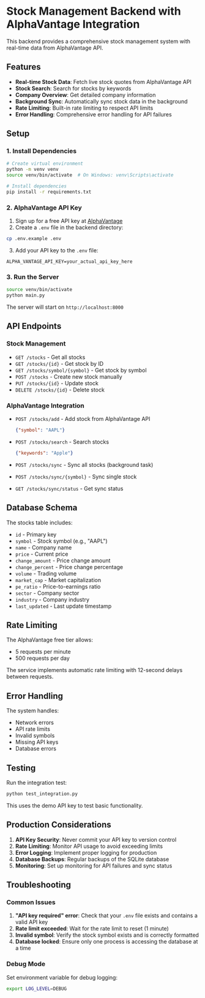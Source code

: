 # Stock Management Backend with AlphaVantage Integration

This backend provides a comprehensive stock management system with real-time data from AlphaVantage API.

## Features

- **Real-time Stock Data**: Fetch live stock quotes from AlphaVantage API
- **Stock Search**: Search for stocks by keywords
- **Company Overview**: Get detailed company information
- **Background Sync**: Automatically sync stock data in the background
- **Rate Limiting**: Built-in rate limiting to respect API limits
- **Error Handling**: Comprehensive error handling for API failures

## Setup

### 1. Install Dependencies

```bash
# Create virtual environment
python -m venv venv
source venv/bin/activate  # On Windows: venv\Scripts\activate

# Install dependencies
pip install -r requirements.txt
```

### 2. AlphaVantage API Key

1. Sign up for a free API key at [AlphaVantage](https://www.alphavantage.co/support/#api-key)
2. Create a `.env` file in the backend directory:

```bash
cp .env.example .env
```

3. Add your API key to the `.env` file:

```
ALPHA_VANTAGE_API_KEY=your_actual_api_key_here
```

### 3. Run the Server

```bash
source venv/bin/activate
python main.py
```

The server will start on `http://localhost:8000`

## API Endpoints

### Stock Management

- `GET /stocks` - Get all stocks
- `GET /stocks/{id}` - Get stock by ID
- `GET /stocks/symbol/{symbol}` - Get stock by symbol
- `POST /stocks` - Create new stock manually
- `PUT /stocks/{id}` - Update stock
- `DELETE /stocks/{id}` - Delete stock

### AlphaVantage Integration

- `POST /stocks/add` - Add stock from AlphaVantage API
  ```json
  {"symbol": "AAPL"}
  ```

- `POST /stocks/search` - Search stocks
  ```json
  {"keywords": "Apple"}
  ```

- `POST /stocks/sync` - Sync all stocks (background task)
- `POST /stocks/sync/{symbol}` - Sync single stock
- `GET /stocks/sync/status` - Get sync status

## Database Schema

The stocks table includes:

- `id` - Primary key
- `symbol` - Stock symbol (e.g., "AAPL")
- `name` - Company name
- `price` - Current price
- `change_amount` - Price change amount
- `change_percent` - Price change percentage
- `volume` - Trading volume
- `market_cap` - Market capitalization
- `pe_ratio` - Price-to-earnings ratio
- `sector` - Company sector
- `industry` - Company industry
- `last_updated` - Last update timestamp

## Rate Limiting

The AlphaVantage free tier allows:
- 5 requests per minute
- 500 requests per day

The service implements automatic rate limiting with 12-second delays between requests.

## Error Handling

The system handles:
- Network errors
- API rate limits
- Invalid symbols
- Missing API keys
- Database errors

## Testing

Run the integration test:

```bash
python test_integration.py
```

This uses the demo API key to test basic functionality.

## Production Considerations

1. **API Key Security**: Never commit your API key to version control
2. **Rate Limiting**: Monitor API usage to avoid exceeding limits
3. **Error Logging**: Implement proper logging for production
4. **Database Backups**: Regular backups of the SQLite database
5. **Monitoring**: Set up monitoring for API failures and sync status

## Troubleshooting

### Common Issues

1. **"API key required" error**: Check that your `.env` file exists and contains a valid API key
2. **Rate limit exceeded**: Wait for the rate limit to reset (1 minute)
3. **Invalid symbol**: Verify the stock symbol exists and is correctly formatted
4. **Database locked**: Ensure only one process is accessing the database at a time

### Debug Mode

Set environment variable for debug logging:

```bash
export LOG_LEVEL=DEBUG
```